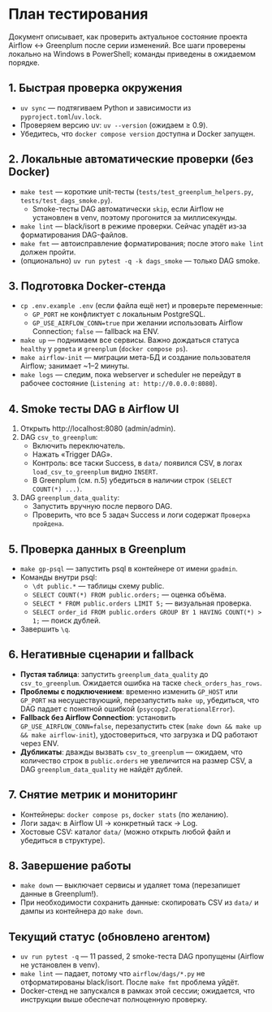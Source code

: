 # План тестирования

Документ описывает, как проверить актуальное состояние проекта Airflow ↔ Greenplum после серии изменений. Все шаги проверены локально на Windows в PowerShell; команды приведены в ожидаемом порядке.

## 1. Быстрая проверка окружения
- `uv sync` — подтягиваем Python и зависимости из `pyproject.toml`/`uv.lock`.
- Проверяем версию uv: `uv --version` (ожидаем ≥ 0.9).
- Убедитесь, что `docker compose version` доступна и Docker запущен.

## 2. Локальные автоматические проверки (без Docker)
- `make test` — короткие unit-тесты (`tests/test_greenplum_helpers.py`, `tests/test_dags_smoke.py`).
  - Smoke-тесты DAG автоматически `skip`, если Airflow не установлен в venv, поэтому прогонится за миллисекунды.
- `make lint` — black/isort в режиме проверки. Сейчас упадёт из‑за форматирования DAG-файлов.
- `make fmt` — автоисправление форматирования; после этого `make lint` должен пройти.
- (опционально) `uv run pytest -q -k dags_smoke` — только DAG smoke.

## 3. Подготовка Docker-стенда
- `cp .env.example .env` (если файла ещё нет) и проверьте переменные:
  - `GP_PORT` не конфликтует с локальным PostgreSQL.
  - `GP_USE_AIRFLOW_CONN=true` при желании использовать Airflow Connection; `false` — fallback на ENV.
- `make up` — поднимаем все сервисы. Важно дождаться статуса `healthy` у `pgmeta` и `greenplum` (`docker compose ps`).
- `make airflow-init` — миграции мета-БД и создание пользователя Airflow; занимает ~1–2 минуты.
- `make logs` — следим, пока webserver и scheduler не перейдут в рабочее состояние (`Listening at: http://0.0.0.0:8080`).

## 4. Smoke тесты DAG в Airflow UI
1. Открыть http://localhost:8080 (admin/admin).
2. DAG `csv_to_greenplum`:
   - Включить переключатель.
   - Нажать «Trigger DAG».
   - Контроль: все таски Success, в `data/` появился CSV, в логах `load_csv_to_greenplum` видно `INSERT`.
   - В Greenplum (см. п.5) убедиться в наличии строк `(SELECT COUNT(*) ...)`.
3. DAG `greenplum_data_quality`:
   - Запустить вручную после первого DAG.
   - Проверить, что все 5 задач Success и логи содержат `Проверка пройдена`.

## 5. Проверка данных в Greenplum
- `make gp-psql` — запустить psql в контейнере от имени `gpadmin`.
- Команды внутри psql:
  - `\dt public.*` — таблицы схему public.
  - `SELECT COUNT(*) FROM public.orders;` — оценка объёма.
  - `SELECT * FROM public.orders LIMIT 5;` — визуальная проверка.
  - `SELECT order_id FROM public.orders GROUP BY 1 HAVING COUNT(*) > 1;` — поиск дублей.
- Завершить `\q`.

## 6. Негативные сценарии и fallback
- **Пустая таблица**: запустить `greenplum_data_quality` до `csv_to_greenplum`. Ожидается ошибка на таске `check_orders_has_rows`.
- **Проблемы с подключением**: временно изменить `GP_HOST` или `GP_PORT` на несуществующий, перезапустить `make up`, убедиться, что DAG падает с понятной ошибкой (`psycopg2.OperationalError`).
- **Fallback без Airflow Connection**: установить `GP_USE_AIRFLOW_CONN=false`, перезапустить стек (`make down && make up && make airflow-init`), удостовериться, что загрузка и DQ работают через ENV.
- **Дубликаты**: дважды вызвать `csv_to_greenplum` — ожидаем, что количество строк в `public.orders` не увеличится на размер CSV, а DAG `greenplum_data_quality` не найдёт дублей.

## 7. Снятие метрик и мониторинг
- Контейнеры: `docker compose ps`, `docker stats` (по желанию).
- Логи задач: в Airflow UI → конкретный таск → Log.
- Хостовые CSV: каталог `data/` (можно открыть любой файл и убедиться в структуре).

## 8. Завершение работы
- `make down` — выключает сервисы и удаляет тома (перезапишет данные в Greenplum!).
- При необходимости сохранить данные: скопировать CSV из `data/` и дампы из контейнера до `make down`.

## Текущий статус (обновлено агентом)
- `uv run pytest -q` — 11 passed, 2 smoke-теста DAG пропущены (Airflow не установлен в venv).
- `make lint` — падает, потому что `airflow/dags/*.py` не отформатированы black/isort. После `make fmt` проблема уйдёт.
- Docker-стенд не запускался в рамках этой сессии; ожидается, что инструкции выше обеспечат полноценную проверку.

